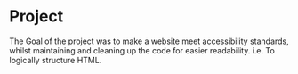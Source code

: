 # Project 

The Goal of the project was to make a website meet accessibility standards, whilst maintaining and cleaning up the code for easier readability. i.e. To logically structure HTML.



